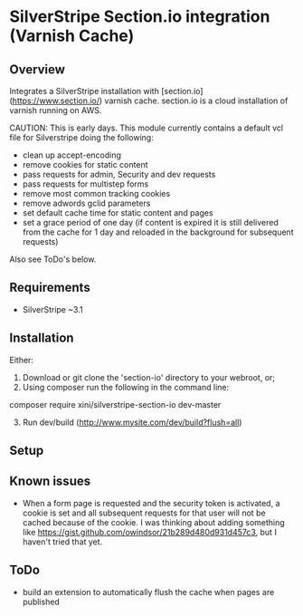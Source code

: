 # SilverStripe Section.io integration (Varnish Cache)

## Overview

Integrates a SilverStripe installation with [section.io] (https://www.section.io/) varnish cache. section.io is a cloud installation of varnish running on AWS.

CAUTION: This is early days. This module currently contains a default vcl file for Silverstripe doing the following:
* clean up accept-encoding
* remove cookies for static content
* pass requests for admin, Security and dev requests
* pass requests for multistep forms
* remove most common tracking cookies
* remove adwords gclid parameters
* set default cache time for static content and pages
* set a grace period of one day (if content is expired it is still delivered from the cache for 1 day and reloaded in the background for subsequent requests)

Also see ToDo's below.

## Requirements

* SilverStripe ~3.1

## Installation

Either:
1. Download or git clone the 'section-io' directory to your webroot, or;
2. Using composer run the following in the command line:

  composer require xini/silverstripe-section-io dev-master

3. Run dev/build (http://www.mysite.com/dev/build?flush=all)

## Setup

## Known issues

* When a form page is requested and the security token is activated, a cookie is set and all subsequent requests for that user will not be cached because of the cookie. I was thinking about adding something like https://gist.github.com/owindsor/21b289d480d931d457c3, but I haven't tried that yet.

## ToDo

* build an extension to automatically flush the cache when pages are published